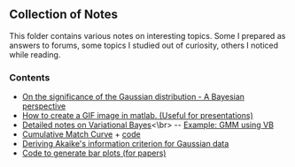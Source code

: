 ## Collection of Notes
This folder contains various notes on interesting topics. 
Some 
I prepared as answers to forums, 
some topics I studied out of curiosity, 
others I noticed while reading.  

### Contents
- [On the significance of the Gaussian distribution - A Bayesian perspective](https://github.com/idnavid/misc/blob/master/Gaussian_approximation.md)
- [How to create a GIF image in matlab. (Useful for presentations)](https://github.com/idnavid/misc/blob/master/demo_gif.m)
- [Detailed notes on Variational Bayes](https://github.com/idnavid/misc/blob/master/variationalbayes_doc1.ipynb)<\br>
-- [Example: GMM using VB](https://github.com/idnavid/misc/blob/master/vb_example/VB_GMM.ipynb)
- [Cumulative Match Curve](NA) + [code](https://github.com/idnavid/misc/blob/master/plot_cmc.m)
- [Deriving Akaike's information criterion for Gaussian data](https://github.com/idnavid/misc/blob/master/deriving_aic.pdf)
- [Code to generate bar plots (for papers)](https://github.com/idnavid/misc/tree/master/generate_barplots_dir)
